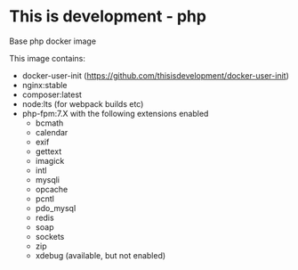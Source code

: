 # This is development - php

Base php docker image 

This image contains:
- docker-user-init (https://github.com/thisisdevelopment/docker-user-init) 
- nginx:stable
- composer:latest
- node:lts (for webpack builds etc)
- php-fpm:7.X with the following extensions enabled 
  - bcmath 
  - calendar
  - exif
  - gettext
  - imagick
  - intl 
  - mysqli
  - opcache
  - pcntl
  - pdo_mysql
  - redis
  - soap
  - sockets
  - zip
  - xdebug (available, but not enabled)
  